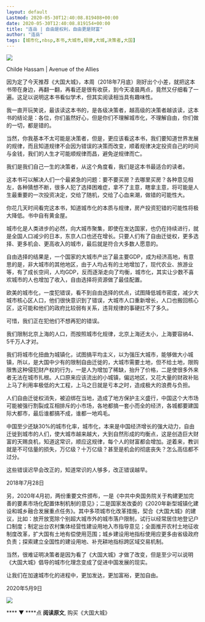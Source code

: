 ```yaml
---
layout: default
Lastmod: 2020-05-30T12:40:08.819408+00:00
date: 2020-05-30T12:40:08.819154+00:00
title: "连岳 | 自由是权利，自由更是财富"
author: "连岳"
tags: [城市化,nbsp,本书,大城市,规律,大城,决策者,大国]
---
```


![](https://images.weserv.nl/?url=https%3A//mmbiz.qpic.cn/mmbiz_jpg/KKlWx3o7UM3XYtozzKfE6TfNuzHkicaFmCvfom8TjqVv1ZUChhPgdXiaogquIFlichNB71D1EoTEvHoEsPOvGAa0A/640%3Fwx_fmt%3Djpeg)

Childe Hassam | Avenue of the Allies

因为定了今天推荐《大国大城》，本周（2018年7月底）刚好出个小差，就把这本书带在身边，再翻一翻，再看还是很有收获，到今天凌晨两点，竟然又仔细看了一遍。这足以说明这本书看似学术，但其实阅读相当具有趣味性。

我一直开玩笑说，最该读这本书的，是各级决策者，越高级的决策者越该读，这本书的结论是：各位，你们虽然好心，但是你们不理解城市化，不理解自由，你们做的一切，都是错的。

当然，你我基本不太可能是决策者，但是，更应该看这本书，我们要知道世界发展的规律，而且知道规律不会因为错误的决策而改变，顺着规律决定投资自己的时间与金钱，我们的人生才可能顺规律而昌，避免逆规律而亡。

我们是我们自己一生的决策者，从这个角度看，我们是这本书最适合的读者。

这本书可以解决人们一个最紧急的问题：要不要买房？去哪里买房？各种意见相左，各种猜想不断，很多人犯了选择困难症，拿不了主意，瞎拿主意，将可能是人生最重要的一次投资决定，交给了随机，交给了心血来潮，做错的可能性大。

你花几天时间看完这本书，知道城市化的本质与规律，房产投资犯错的可能性将极大降低。书中自有黄金屋。

城市化是人类进步的必然，向大城市聚集，即使在发达国家，也仍在持续进行，就是全国人口减少的日本，东京人口也还在增长。只要人们有了自由迁徙权，更多选择、更多机会、更高收入的城市，最后就是符合大多数人愿意的。

自由选择的结果是，一个国家的大城市产出了最主要GDP，成为经济高地，有意思的是，非大城市的其他地区，由于人均占有的土地增加了，现代农业、旅游业等，有了成长空间，人均GDP，反而逐渐走向了均衡，城市化，其实让少数不喜欢城市的人也增加了收入，自由选择将资源做了最佳配置。

欧美的城市化，一度犯错误，看不到自由选择的优点，试图降低城市密度，减少大城市核心区人口，他们很快意识到了错误，大城市人口重新增长，人口也搬回核心区，这可能和他们的政府比较弱有关系，违背规律的事硬扛不了多久。

可惜，我们正在犯他们不想再犯的错误。

我们限制北京上海的人口，而按照城市化规律，北京上海还太小，上海要容纳4、5千万人才对。

我们将城市化扭曲为城镇化，试图搞平均主义，以为强压大城市，能够做大小城镇，所以，是大国中少有的限制自由迁徙的，大城市需要土地，但不给土地，限购限售这种侵犯财产权的行为，一是人为增加了稀缺，抬升了价格，二是使很多外来者无法在城市扎根。人口原来应该流出的小城镇，偏远地区，又花大量的财政补贴上马了利用率极低的大工程，上马之日就是亏本之时，造成极大的浪费与负担。

人们自由迁徙权消失，被迫绑在当地，造成了地方保护主义盛行，中国这个大市场可能被强行割裂成互相排斥的小市场，各地都搞一套小而全的经济，各城都要建国际大都市，最后谁都搞不成，谁都一地鸡毛。

中国至少还缺30%的城市化率，城市化，本来是中国经济增长的强大动力，自由迁徙到城市的人们，使大城市越来越大，大到自然形成的均衡点，这是创造巨大财富的天赐良机，知道这常识，顺应这规律，每个人的财富都会增加。逆着来，教训就是不可估量的损失，万亿级？十万亿级？甚至是机会的彻底丧失？怎么高估都不过分。

这些错误迟早会改正的，知道常识的人够多，改正错误越早。

2018年7月28日  

另，2020年4月初，两份重要文件颁布，一是《中共中央国务院关于构建更加完善的要素市场化配置体制机制的意见》；二是国家发改委的《2020年新型城镇化建设和城乡融合发展重点任务》。其中多项城市化改革措施，契合《大国大城》的建议，比如：放开放宽除个别超大城市外的城市落户限制，试行以经常居住地登记户口制度；制定出台农村集体经营性建设用地入市指导意见；全面推开农村土地征收制度改革，扩大国有土地有偿使用范围；城乡建设用地指标使用应更多由省级政府负责；探索建立全国性的建设用地、补充耕地指标跨区域交易机制。

当然，很难证明决策者是因为看了《大国大城》才做了改变，但是至少可以说明《大国大城》倡导的城市化理念变成了促进中国发展的现实。

让我们在加速城市化的进程中，更加发达，更加富裕，更加自由。  

2020年5月9日  

![](https://images.weserv.nl/?url=https%3A//mmbiz.qpic.cn/mmbiz_png/KKlWx3o7UM1PKvkgbrxpC15gSiaEgCWwlxFrZHjAoUfo4NXIAdCEojrXAjBXzxsOfjwKBMT9OM1wtHfXHcmZU3A/640%3Fwx_fmt%3Dpng)

**** ▼ ****点 **阅读原文**, 购买《大国大城》


